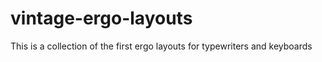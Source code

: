 # vintage-ergo-layouts
This is a collection of the first ergo layouts for typewriters and keyboards
